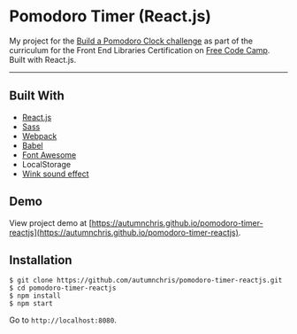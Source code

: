 # Pomodoro Timer (React.js)

My project for the [Build a Pomodoro Clock challenge](https://learn.freecodecamp.org/front-end-libraries/front-end-libraries-projects/build-a-pomodoro-clock) as part of the curriculum for the Front End Libraries Certification on [Free Code Camp](https://www.freecodecamp.org). Built with React.js.

---

## Built With
* [React.js](https://reactjs.org)
* [Sass](http://sass-lang.com)
* [Webpack](https://webpack.js.org)
* [Babel](https://babeljs.io)
* [Font Awesome](https://fontawesome.com)
* LocalStorage
* [Wink sound effect](http://www.orangefreesounds.com)

## Demo

View project demo at [https://autumnchris.github.io/pomodoro-timer-reactjs](https://autumnchris.github.io/pomodoro-timer-reactjs).

## Installation

```
$ git clone https://github.com/autumnchris/pomodoro-timer-reactjs.git
$ cd pomodoro-timer-reactjs
$ npm install
$ npm start
```

Go to `http://localhost:8080`.
